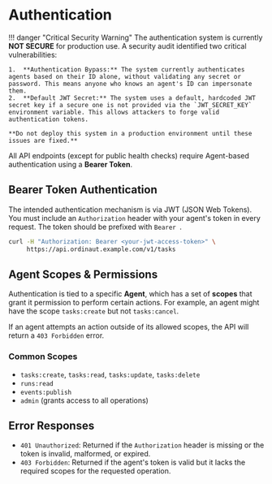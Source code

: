 # Authentication

!!! danger "Critical Security Warning"
    The authentication system is currently **NOT SECURE** for production use. A security audit identified two critical vulnerabilities:

    1.  **Authentication Bypass:** The system currently authenticates agents based on their ID alone, without validating any secret or password. This means anyone who knows an agent's ID can impersonate them.
    2.  **Default JWT Secret:** The system uses a default, hardcoded JWT secret key if a secure one is not provided via the `JWT_SECRET_KEY` environment variable. This allows attackers to forge valid authentication tokens.

    **Do not deploy this system in a production environment until these issues are fixed.**

All API endpoints (except for public health checks) require Agent-based authentication using a **Bearer Token**.

## Bearer Token Authentication

The intended authentication mechanism is via JWT (JSON Web Tokens). You must include an `Authorization` header with your agent's token in every request. The token should be prefixed with `Bearer `.

```bash
curl -H "Authorization: Bearer <your-jwt-access-token>" \
     https://api.ordinaut.example.com/v1/tasks
```

## Agent Scopes & Permissions

Authentication is tied to a specific **Agent**, which has a set of **scopes** that grant it permission to perform certain actions. For example, an agent might have the scope `tasks:create` but not `tasks:cancel`.

If an agent attempts an action outside of its allowed scopes, the API will return a `403 Forbidden` error.

### Common Scopes

- `tasks:create`, `tasks:read`, `tasks:update`, `tasks:delete`
- `runs:read`
- `events:publish`
- `admin` (grants access to all operations)

## Error Responses

- `401 Unauthorized`: Returned if the `Authorization` header is missing or the token is invalid, malformed, or expired.
- `403 Forbidden`: Returned if the agent's token is valid but it lacks the required scopes for the requested operation.

```
